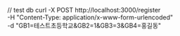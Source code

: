 // test db
curl -X POST http://localhost:3000/register \
 -H "Content-Type: application/x-www-form-urlencoded" \
 -d "GB1=테스트초등학교&GB2=1&GB3=3&GB4=홍길동"
